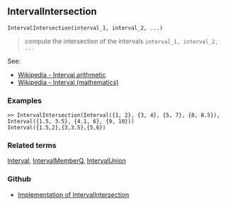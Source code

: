 ## IntervalIntersection
 
```
IntervalIntersection(interval_1, interval_2, ...)
```

> compute the intersection of the intervals `interval_1, interval_2, ...`


See:
* [Wikipedia - Interval arithmetic](https://en.wikipedia.org/wiki/Interval_arithmetic)
* [Wikipedia - Interval (mathematics)](https://en.wikipedia.org/wiki/Interval_(mathematics))

### Examples

```
>> IntervalIntersection(Interval({1, 2}, {3, 4}, {5, 7}, {8, 8.5}), Interval({1.5, 3.5}, {4.1, 6}, {9, 10})) 
Interval({1.5,2},{3,3.5},{5,6})
```

### Related terms 
[Interval](Interval.md), [IntervalMemberQ](IntervalMemberQ.md), [IntervalUnion](IntervalUnion.md) 

### Github

* [Implementation of IntervalIntersection](https://github.com/axkr/symja_android_library/blob/master/symja_android_library/matheclipse-core/src/main/java/org/matheclipse/core/builtin/IntervalFunctions.java#L512) 
